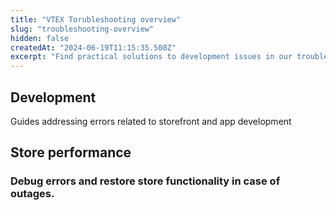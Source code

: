 ```yaml
---
title: "VTEX Torubleshooting overview"
slug: "troubleshooting-overview"
hidden: false
createdAt: "2024-06-19T11:15:35.508Z"
excerpt: "Find practical solutions to development issues in our troubleshooting guides."
---
```


## Development

Guides addressing errors related to storefront and app development

<Flex>

<WhatsNextCard
title="I can't install VTEX IO CLI"
description="When installing VTEX IO CLI, there is the error `Error: Cannot find module vtex.`"
linkTo="https://developers.vtex.com/docs/troubleshooting/i-cant-install-vtex-io-cli"
linkTitle="See more"
/>

<WhatsNextCard
title="I can’t access the Headless CMS"
description="Permission denied error in faststore cms-sync or vtex cms sync indicates user access issues."
linkTo="https://developers.vtex.com/docs/troubleshooting/unable-to-access-headless-cms"
linkTitle="See more"
/>

<WhatsNextCard
title="Modal Layout closes when I click a SKU"
description="When using Product Summary within a storefront modal, the modal closes when you click a SKU."
linkTo="https://developers.vtex.com/docs/troubleshooting/modal-layout-closes-when-i-click-a-sku"
linkTitle="See more"
/>

<WhatsNextCard
title="My multi-language store is not working in the development workspace"
description="After creating a development workspace in a multi-language store, there is an error in my website."
linkTo="https://developers.vtex.com/docs/troubleshooting/my-multi-language-store-is-not-working-in-the-development-workspace"
linkTitle="See more"
/>

</Flex>

## Store performance

### Debug errors and restore store functionality in case of outages.

<Flex>

<WhatsNextCard
title="My store is slow or unavailable"
description="If you are experiencing slow or non-functional operations in your store, there could be several underlying reasons."
linkTo="https://developers.vtex.com/docs/troubleshooting/my-store-is-slow-or-unavailable"
linkTitle="See more"
/>

<WhatsNextCard
title="I can't complete a purchase on a FastStore website"
description="While trying to checkout on a FastStore website, you might see a 'This Connection Is Not Private' error."
linkTo="https://developers.vtex.com/docs/troubleshooting/i-cant-complete-a-purchase-on-a-faststore-website"
linkTitle="See more"
/>

</Flex>
